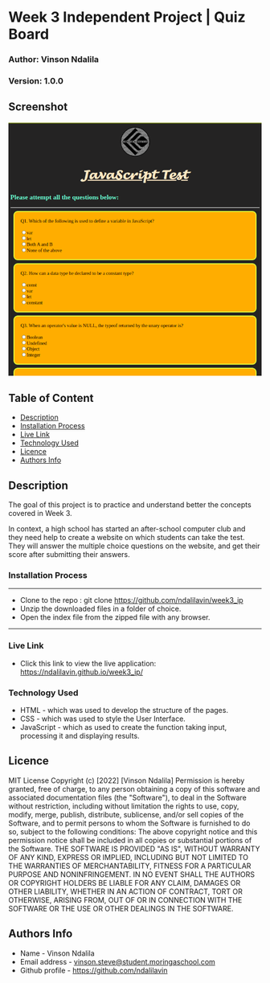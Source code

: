 
# Week 3 Independent Project | Quiz Board
 ### Author: Vinson Ndalila
 ### Version: 1.0.0
## Screenshot
 ![image](./assets/images/Screenshot.png)
 ## Table of Content
 - [Description](#description)
 - [Installation Process](#installation-Process)
 - [Live Link](#Live-Link)
 - [Technology  Used](#technology-Used)
 - [Licence](#licence)
 - [Authors Info](#Authors-Info)
 ## Description
 <p>The goal of this project is to practice and understand better the concepts covered in Week 3.</p>
 <p>In context, a high school has started an after-school computer club and they need help to create a website on which students can take the test. They will answer the multiple choice questions on the website, and get their score after submitting their answers.</p>

 ### Installation Process
 ****
* Clone to the repo : git clone https://github.com/ndalilavin/week3_ip
* Unzip the downloaded files in a folder of choice.
* Open the index file from the zipped file with any browser.
 ****
### Live Link
- Click this link to view the live application: https://ndalilavin.github.io/week3_ip/
### Technology  Used
* HTML - which was used to develop the structure of the pages.
* CSS - which was used to style the User Interface.
* JavaScript - which as used to create the function taking input, processing it and displaying results.
## Licence
MIT License
Copyright (c) [2022] [Vinson Ndalila]
Permission is hereby granted, free of charge, to any person obtaining a copy
of this software and associated documentation files (the "Software"), to deal
in the Software without restriction, including without limitation the rights
to use, copy, modify, merge, publish, distribute, sublicense, and/or sell
copies of the Software, and to permit persons to whom the Software is
furnished to do so, subject to the following conditions:
The above copyright notice and this permission notice shall be included in all
copies or substantial portions of the Software.
THE SOFTWARE IS PROVIDED "AS IS", WITHOUT WARRANTY OF ANY KIND, EXPRESS OR
IMPLIED, INCLUDING BUT NOT LIMITED TO THE WARRANTIES OF MERCHANTABILITY,
FITNESS FOR A PARTICULAR PURPOSE AND NONINFRINGEMENT. IN NO EVENT SHALL THE
AUTHORS OR COPYRIGHT HOLDERS BE LIABLE FOR ANY CLAIM, DAMAGES OR OTHER
LIABILITY, WHETHER IN AN ACTION OF CONTRACT, TORT OR OTHERWISE, ARISING FROM,
OUT OF OR IN CONNECTION WITH THE SOFTWARE OR THE USE OR OTHER DEALINGS IN THE
SOFTWARE.
## Authors Info
* Name - Vinson Ndalila
* Email address - vinson.steve@student.moringaschool.com
* Github profile - https://github.com/ndalilavin